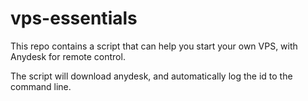 # vps-essentials
This repo contains a script that can help you start your own VPS, with Anydesk for remote control.

The script will download anydesk, and automatically log the id to the command line.
